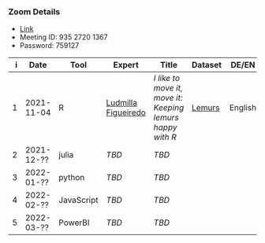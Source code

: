 ### Zoom Details

- [Link](https://uni-wuerzburg.zoom.us/j/93527201367?pwd=SU05NG5WQStsbSt5cVJKQVBxNGRsUT09)
- Meeting ID: 935 2720 1367
- Password: 759127

|    i | Date       | Tool       | Expert     | Title | Dataset  | DE/EN   | Result |
| ---: | ---------- | ---------- | ---------- | ----- | -------- | ------- | ------ |
|    1 | 2021-11-04 | R          | [Ludmilla Figueiredo](https://ludmillafigueiredo.github.io) | *I like to move it, move it: Keeping lemurs happy with R* | [Lemurs](https://github.com/rfordatascience/tidytuesday/blob/master/data/2021/2021-08-24/readme.md) | English |        |
|    2 | 2021-12-?? | julia      | *TBD*                                                       | *TBD*                                                                                               |                                                           |         |        |
|    3 | 2022-01-?? | python     | *TBD*                                                       | *TBD*                                                                                               |                                                           |         |        |
|    4 | 2022-02-?? | JavaScript | *TBD*                                                       | *TBD*                                                                                               |                                                           |         |        |
|    5 | 2022-03-?? | PowerBI    | *TBD*                                                       | *TBD*                                                                                               |                                                           |         |        |
